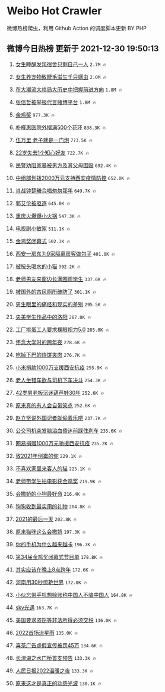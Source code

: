 # Weibo Hot Crawler 



微博热榜爬虫，利用 Github Action 的调度脚本更新 BY PHP 


## 微博今日热榜 更新于 2021-12-30 19:50:13 
1. [女生睡醒发现宿舍只剩自己一人](https://s.weibo.com/weibo?q=%23%E5%A5%B3%E7%94%9F%E7%9D%A1%E9%86%92%E5%8F%91%E7%8E%B0%E5%AE%BF%E8%88%8D%E5%8F%AA%E5%89%A9%E8%87%AA%E5%B7%B1%E4%B8%80%E4%BA%BA%23&Refer=top) `2.7M 🔥` 

1. [女生养宠物致睫毛滋生千只螨虫](https://s.weibo.com/weibo?q=%23%E5%A5%B3%E7%94%9F%E5%85%BB%E5%AE%A0%E7%89%A9%E8%87%B4%E7%9D%AB%E6%AF%9B%E6%BB%8B%E7%94%9F%E5%8D%83%E5%8F%AA%E8%9E%A8%E8%99%AB%23&Refer=top) `2.0M 🔥` 

1. [在大潮流大格局大历史中把握前进方向](https://s.weibo.com/weibo?q=%23%E5%9C%A8%E5%A4%A7%E6%BD%AE%E6%B5%81%E5%A4%A7%E6%A0%BC%E5%B1%80%E5%A4%A7%E5%8E%86%E5%8F%B2%E4%B8%AD%E6%8A%8A%E6%8F%A1%E5%89%8D%E8%BF%9B%E6%96%B9%E5%90%91%23&Refer=top) `1.8M 🔥` 

1. [张信哲被举报代言赌博平台](https://s.weibo.com/weibo?q=%23%E5%BC%A0%E4%BF%A1%E5%93%B2%E8%A2%AB%E4%B8%BE%E6%8A%A5%E4%BB%A3%E8%A8%80%E8%B5%8C%E5%8D%9A%E5%B9%B3%E5%8F%B0%23&Refer=top) `1.8M 🔥` 

1. [金鸡奖](https://s.weibo.com/weibo?q=%E9%87%91%E9%B8%A1%E5%A5%96&Refer=top) `977.3K 🔥` 

1. [朴槿惠医院外摆满500个花环](https://s.weibo.com/weibo?q=%23%E6%9C%B4%E6%A7%BF%E6%83%A0%E5%8C%BB%E9%99%A2%E5%A4%96%E6%91%86%E6%BB%A1500%E4%B8%AA%E8%8A%B1%E7%8E%AF%23&Refer=top) `838.3K 🔥` 

1. [伍万里 老子就是一门炮](https://s.weibo.com/weibo?q=%E4%BC%8D%E4%B8%87%E9%87%8C%20%E8%80%81%E5%AD%90%E5%B0%B1%E6%98%AF%E4%B8%80%E9%97%A8%E7%82%AE&Refer=top) `773.5K 🔥` 

1. [22岁失去1个知心好友](https://s.weibo.com/weibo?q=%2322%E5%B2%81%E5%A4%B1%E5%8E%BB1%E4%B8%AA%E7%9F%A5%E5%BF%83%E5%A5%BD%E5%8F%8B%23&Refer=top) `722.7K 🔥` 

1. [民警劝阻家暴被男方及其父母围殴](https://s.weibo.com/weibo?q=%23%E6%B0%91%E8%AD%A6%E5%8A%9D%E9%98%BB%E5%AE%B6%E6%9A%B4%E8%A2%AB%E7%94%B7%E6%96%B9%E5%8F%8A%E5%85%B6%E7%88%B6%E6%AF%8D%E5%9B%B4%E6%AE%B4%23&Refer=top) `692.4K 🔥` 

1. [中组部划拨2000万元支持西安疫情防控](https://s.weibo.com/weibo?q=%23%E4%B8%AD%E7%BB%84%E9%83%A8%E5%88%92%E6%8B%A82000%E4%B8%87%E5%85%83%E6%94%AF%E6%8C%81%E8%A5%BF%E5%AE%89%E7%96%AB%E6%83%85%E9%98%B2%E6%8E%A7%23&Refer=top) `652.0K 🔥` 

1. [肖战钟楚曦合唱匆匆那年](https://s.weibo.com/weibo?q=%23%E8%82%96%E6%88%98%E9%92%9F%E6%A5%9A%E6%9B%A6%E5%90%88%E5%94%B1%E5%8C%86%E5%8C%86%E9%82%A3%E5%B9%B4%23&Refer=top) `649.7K 🔥` 

1. [郭艾伦被驱逐](https://s.weibo.com/weibo?q=%23%E9%83%AD%E8%89%BE%E4%BC%A6%E8%A2%AB%E9%A9%B1%E9%80%90%23&Refer=top) `645.0K 🔥` 

1. [重庆火爆爆小火锅](https://s.weibo.com/weibo?q=%E9%87%8D%E5%BA%86%E7%81%AB%E7%88%86%E7%88%86%E5%B0%8F%E7%81%AB%E9%94%85&Refer=top) `547.3K 🔥` 

1. [电视剧小敏家](https://s.weibo.com/weibo?q=%23%E7%94%B5%E8%A7%86%E5%89%A7%E5%B0%8F%E6%95%8F%E5%AE%B6%23&Refer=top) `511.1K 🔥` 

1. [金鸡奖闭幕式](https://s.weibo.com/weibo?q=%E9%87%91%E9%B8%A1%E5%A5%96%E9%97%AD%E5%B9%95%E5%BC%8F&Refer=top) `502.3K 🔥` 

1. [西安一房东为9家隔离房客做包子](https://s.weibo.com/weibo?q=%23%E8%A5%BF%E5%AE%89%E4%B8%80%E6%88%BF%E4%B8%9C%E4%B8%BA9%E5%AE%B6%E9%9A%94%E7%A6%BB%E6%88%BF%E5%AE%A2%E5%81%9A%E5%8C%85%E5%AD%90%23&Refer=top) `401.0K 🔥` 

1. [被按头喝水的小猫](https://s.weibo.com/weibo?q=%23%E8%A2%AB%E6%8C%89%E5%A4%B4%E5%96%9D%E6%B0%B4%E7%9A%84%E5%B0%8F%E7%8C%AB%23&Refer=top) `392.2K 🔥` 

1. [老师男友来窗边长满围观学生](https://s.weibo.com/weibo?q=%23%E8%80%81%E5%B8%88%E7%94%B7%E5%8F%8B%E6%9D%A5%E7%AA%97%E8%BE%B9%E9%95%BF%E6%BB%A1%E5%9B%B4%E8%A7%82%E5%AD%A6%E7%94%9F%23&Refer=top) `337.6K 🔥` 

1. [被国外的古风厕所破防了](https://s.weibo.com/weibo?q=%23%E8%A2%AB%E5%9B%BD%E5%A4%96%E7%9A%84%E5%8F%A4%E9%A3%8E%E5%8E%95%E6%89%80%E7%A0%B4%E9%98%B2%E4%BA%86%23&Refer=top) `301.1K 🔥` 

1. [男生眼里的痛经和现实的差别](https://s.weibo.com/weibo?q=%23%E7%94%B7%E7%94%9F%E7%9C%BC%E9%87%8C%E7%9A%84%E7%97%9B%E7%BB%8F%E5%92%8C%E7%8E%B0%E5%AE%9E%E7%9A%84%E5%B7%AE%E5%88%AB%23&Refer=top) `295.5K 🔥` 

1. [央美学生作品中的洛阳](https://s.weibo.com/weibo?q=%23%E5%A4%AE%E7%BE%8E%E5%AD%A6%E7%94%9F%E4%BD%9C%E5%93%81%E4%B8%AD%E7%9A%84%E6%B4%9B%E9%98%B3%23&Refer=top) `287.0K 🔥` 

1. [工厂挑蛋工人要求裸眼视力5.0](https://s.weibo.com/weibo?q=%23%E5%B7%A5%E5%8E%82%E6%8C%91%E8%9B%8B%E5%B7%A5%E4%BA%BA%E8%A6%81%E6%B1%82%E8%A3%B8%E7%9C%BC%E8%A7%86%E5%8A%9B5.0%23&Refer=top) `285.0K 🔥` 

1. [怀念大学时的跨年夜](https://s.weibo.com/weibo?q=%23%E6%80%80%E5%BF%B5%E5%A4%A7%E5%AD%A6%E6%97%B6%E7%9A%84%E8%B7%A8%E5%B9%B4%E5%A4%9C%23&Refer=top) `278.6K 🔥` 

1. [吃掉下巴的烧饼夹肉](https://s.weibo.com/weibo?q=%23%E5%90%83%E6%8E%89%E4%B8%8B%E5%B7%B4%E7%9A%84%E7%83%A7%E9%A5%BC%E5%A4%B9%E8%82%89%23&Refer=top) `276.7K 🔥` 

1. [小米捐款1000万支援西安抗疫](https://s.weibo.com/weibo?q=%23%E5%B0%8F%E7%B1%B3%E6%8D%90%E6%AC%BE1000%E4%B8%87%E6%94%AF%E6%8F%B4%E8%A5%BF%E5%AE%89%E6%8A%97%E7%96%AB%23&Refer=top) `255.9K 🔥` 

1. [老人坐错车欲与司机下车决斗](https://s.weibo.com/weibo?q=%23%E8%80%81%E4%BA%BA%E5%9D%90%E9%94%99%E8%BD%A6%E6%AC%B2%E4%B8%8E%E5%8F%B8%E6%9C%BA%E4%B8%8B%E8%BD%A6%E5%86%B3%E6%96%97%23&Refer=top) `254.3K 🔥` 

1. [42岁男老板沉迷葫芦娃30年](https://s.weibo.com/weibo?q=%2342%E5%B2%81%E7%94%B7%E8%80%81%E6%9D%BF%E6%B2%89%E8%BF%B7%E8%91%AB%E8%8A%A6%E5%A8%8330%E5%B9%B4%23&Refer=top) `252.6K 🔥` 

1. [原来真的有人会自带笑点](https://s.weibo.com/weibo?q=%23%E5%8E%9F%E6%9D%A5%E7%9C%9F%E7%9A%84%E6%9C%89%E4%BA%BA%E4%BC%9A%E8%87%AA%E5%B8%A6%E7%AC%91%E7%82%B9%23&Refer=top) `252.6K 🔥` 

1. [赵立坚说外国记者就偷着乐吧](https://s.weibo.com/weibo?q=%23%E8%B5%B5%E7%AB%8B%E5%9D%9A%E8%AF%B4%E5%A4%96%E5%9B%BD%E8%AE%B0%E8%80%85%E5%B0%B1%E5%81%B7%E7%9D%80%E4%B9%90%E5%90%A7%23&Refer=top) `237.7K 🔥` 

1. [公交司机突发脑溢血昏迷前踩住刹车](https://s.weibo.com/weibo?q=%23%E5%85%AC%E4%BA%A4%E5%8F%B8%E6%9C%BA%E7%AA%81%E5%8F%91%E8%84%91%E6%BA%A2%E8%A1%80%E6%98%8F%E8%BF%B7%E5%89%8D%E8%B8%A9%E4%BD%8F%E5%88%B9%E8%BD%A6%23&Refer=top) `235.6K 🔥` 

1. [网易捐赠1000万元驰援西安抗疫](https://s.weibo.com/weibo?q=%23%E7%BD%91%E6%98%93%E6%8D%90%E8%B5%A01000%E4%B8%87%E5%85%83%E9%A9%B0%E6%8F%B4%E8%A5%BF%E5%AE%89%E6%8A%97%E7%96%AB%23&Refer=top) `235.2K 🔥` 

1. [致2021年倒霉的你](https://s.weibo.com/weibo?q=%23%E8%87%B42021%E5%B9%B4%E5%80%92%E9%9C%89%E7%9A%84%E4%BD%A0%23&Refer=top) `229.1K 🔥` 

1. [不喜欢家里来客人的猫](https://s.weibo.com/weibo?q=%23%E4%B8%8D%E5%96%9C%E6%AC%A2%E5%AE%B6%E9%87%8C%E6%9D%A5%E5%AE%A2%E4%BA%BA%E7%9A%84%E7%8C%AB%23&Refer=top) `225.1K 🔥` 

1. [老师带学生拍电影获金鸡奖](https://s.weibo.com/weibo?q=%23%E8%80%81%E5%B8%88%E5%B8%A6%E5%AD%A6%E7%94%9F%E6%8B%8D%E7%94%B5%E5%BD%B1%E8%8E%B7%E9%87%91%E9%B8%A1%E5%A5%96%23&Refer=top) `219.9K 🔥` 

1. [会撒娇的小狗最好命](https://s.weibo.com/weibo?q=%23%E4%BC%9A%E6%92%92%E5%A8%87%E7%9A%84%E5%B0%8F%E7%8B%97%E6%9C%80%E5%A5%BD%E5%91%BD%23&Refer=top) `216.4K 🔥` 

1. [狗狗收到最实用的礼物](https://s.weibo.com/weibo?q=%23%E7%8B%97%E7%8B%97%E6%94%B6%E5%88%B0%E6%9C%80%E5%AE%9E%E7%94%A8%E7%9A%84%E7%A4%BC%E7%89%A9%23&Refer=top) `204.8K 🔥` 

1. [2021的最后一天](https://s.weibo.com/weibo?q=2021%E7%9A%84%E6%9C%80%E5%90%8E%E4%B8%80%E5%A4%A9&Refer=top) `202.8K 🔥` 

1. [原来猫咪这么会撒娇](https://s.weibo.com/weibo?q=%23%E5%8E%9F%E6%9D%A5%E7%8C%AB%E5%92%AA%E8%BF%99%E4%B9%88%E4%BC%9A%E6%92%92%E5%A8%87%23&Refer=top) `197.3K 🔥` 

1. [你的手机为什么越来越卡](https://s.weibo.com/weibo?q=%23%E4%BD%A0%E7%9A%84%E6%89%8B%E6%9C%BA%E4%B8%BA%E4%BB%80%E4%B9%88%E8%B6%8A%E6%9D%A5%E8%B6%8A%E5%8D%A1%23&Refer=top) `196.7K 🔥` 

1. [第34届金鸡奖闭幕式节目单](https://s.weibo.com/weibo?q=%23%E7%AC%AC34%E5%B1%8A%E9%87%91%E9%B8%A1%E5%A5%96%E9%97%AD%E5%B9%95%E5%BC%8F%E8%8A%82%E7%9B%AE%E5%8D%95%23&Refer=top) `178.8K 🔥` 

1. [其实应该在晚上8点跨年](https://s.weibo.com/weibo?q=%23%E5%85%B6%E5%AE%9E%E5%BA%94%E8%AF%A5%E5%9C%A8%E6%99%9A%E4%B8%8A8%E7%82%B9%E8%B7%A8%E5%B9%B4%23&Refer=top) `172.6K 🔥` 

1. [河南用30秒惊艳世界](https://s.weibo.com/weibo?q=%23%E6%B2%B3%E5%8D%97%E7%94%A830%E7%A7%92%E6%83%8A%E8%89%B3%E4%B8%96%E7%95%8C%23&Refer=top) `172.0K 🔥` 

1. [小伙忘带手机想赊账称中国人不骗中国人](https://s.weibo.com/weibo?q=%23%E5%B0%8F%E4%BC%99%E5%BF%98%E5%B8%A6%E6%89%8B%E6%9C%BA%E6%83%B3%E8%B5%8A%E8%B4%A6%E7%A7%B0%E4%B8%AD%E5%9B%BD%E4%BA%BA%E4%B8%8D%E9%AA%97%E4%B8%AD%E5%9B%BD%E4%BA%BA%23&Refer=top) `164.8K 🔥` 

1. [sky光遇](https://s.weibo.com/weibo?q=sky%E5%85%89%E9%81%87&Refer=top) `163.7K 🔥` 

1. [美国要求盗窃等非法所得必须交税](https://s.weibo.com/weibo?q=%23%E7%BE%8E%E5%9B%BD%E8%A6%81%E6%B1%82%E7%9B%97%E7%AA%83%E7%AD%89%E9%9D%9E%E6%B3%95%E6%89%80%E5%BE%97%E5%BF%85%E9%A1%BB%E4%BA%A4%E7%A8%8E%23&Refer=top) `136.0K 🔥` 

1. [2022首场流星雨](https://s.weibo.com/weibo?q=%232022%E9%A6%96%E5%9C%BA%E6%B5%81%E6%98%9F%E9%9B%A8%23&Refer=top) `135.0K 🔥` 

1. [喜茶广告虚假宣传被罚45万](https://s.weibo.com/weibo?q=%23%E5%96%9C%E8%8C%B6%E5%B9%BF%E5%91%8A%E8%99%9A%E5%81%87%E5%AE%A3%E4%BC%A0%E8%A2%AB%E7%BD%9A45%E4%B8%87%23&Refer=top) `134.6K 🔥` 

1. [长津湖之水门桥首支预告](https://s.weibo.com/weibo?q=%23%E9%95%BF%E6%B4%A5%E6%B9%96%E4%B9%8B%E6%B0%B4%E9%97%A8%E6%A1%A5%E9%A6%96%E6%94%AF%E9%A2%84%E5%91%8A%23&Refer=top) `133.3K 🔥` 

1. [人民日报2022温暖之夜](https://s.weibo.com/weibo?q=%23%E4%BA%BA%E6%B0%91%E6%97%A5%E6%8A%A52022%E6%B8%A9%E6%9A%96%E4%B9%8B%E5%A4%9C%23&Refer=top) `133.3K 🔥` 

1. [原来这才是真正的动感光波](https://s.weibo.com/weibo?q=%23%E5%8E%9F%E6%9D%A5%E8%BF%99%E6%89%8D%E6%98%AF%E7%9C%9F%E6%AD%A3%E7%9A%84%E5%8A%A8%E6%84%9F%E5%85%89%E6%B3%A2%23&Refer=top) `130.1K 🔥` 

